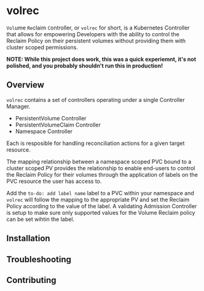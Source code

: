 # volrec

`Vol`ume `Re`claim `C`ontroller, or `volrec` for short, is a Kubernetes Controller that allows for empowering Developers with the ability to control the Reclaim Policy on their persistent volumes without providing them with cluster scoped permissions.

**NOTE: While this project does work, this was a quick experiemnt, it's not polished, and you probably shouldn't run this in production!**

## Overview

`volrec` contains a set of controllers operating under a single Controller Manager.

- PersistentVolume Controller
- PersistentVolumeClaim Controller
- Namespace Controller

Each is resposible for handling reconciliation actions for a given target resource.

The mapping relationship between a namespace scoped PVC bound to a cluster scoped PV provides the relationship to enable end-users to control the Reclaim Policy for their volumes through the application of labels on the PVC resource the user has access to.

Add the `to-do: add label name` label to a PVC within your namespace and `volrec` will follow the mapping to the appropriate PV and set the Reclaim Policy according to the value of the label. A validating Admission Controller is setup to make sure only supported values for the Volume Reclaim policy can be set wihtin the label.


## Installation

## Troubleshooting

## Contributing
